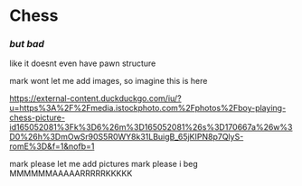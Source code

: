 # Chess
### *but bad*
like it doesnt even have pawn structure

mark wont let me add images, so imagine this is here

https://external-content.duckduckgo.com/iu/?u=https%3A%2F%2Fmedia.istockphoto.com%2Fphotos%2Fboy-playing-chess-picture-id165052081%3Fk%3D6%26m%3D165052081%26s%3D170667a%26w%3D0%26h%3DmOwSr90S5R0WY8k31LBuigB_65jKIPN8p7QlyS-romE%3D&f=1&nofb=1

mark please let me add pictures mark please i beg
MMMMMMAAAAARRRRRKKKKK